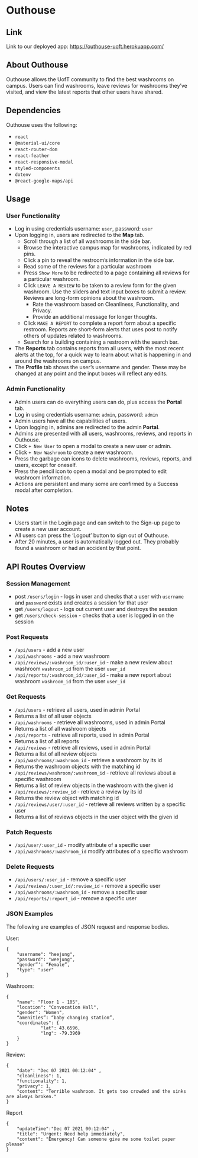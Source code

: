 # Outhouse

## Link

Link to our deployed app: https://outhouse-uoft.herokuapp.com/

## About Outhouse

Outhouse allows the UofT community to find the best washrooms on campus. Users can find washrooms, leave reviews for washrooms they’ve visited, and view the latest reports that other users have shared.

## Dependencies

Outhouse uses the following:

- `react`
- `@material-ui/core`
- `react-router-dom`
- `react-feather`
- `react-responsive-modal`
- `styled-components`
- `dotenv`
- `@react-google-maps/api`

## Usage

### User Functionality

- Log in using credentials username: `user`, password: `user`
- Upon logging in, users are redirected to the **Map** tab.
  - Scroll through a list of all washrooms in the side bar.
  - Browse the interactive campus map for washrooms, indicated by red pins.
  - Click a pin to reveal the restroom’s information in the side bar.
  - Read some of the reviews for a particular washroom
  - Press `Show More` to be redirected to a page containing all reviews for a particular washroom.
  - Click `LEAVE A REVIEW` to be taken to a review form for the given washroom. Use the sliders and text input boxes to submit a review. Reviews are long-form opinions about the washroom.
    - Rate the washroom based on Cleanliness, Functionality, and Privacy.
    - Provide an additional message for longer thoughts.
  - Click `MAKE A REPORT` to complete a report form about a specific restroom. Reports are short-form alerts that uses post to notify others of updates related to washrooms.
  - Search for a building containing a restroom with the search bar.
- The **Reports** tab contains reports from all users, with the most recent alerts at the top, for a quick way to learn about what is happening in and around the washrooms on campus.
- The **Profile** tab shows the user’s username and gender. These may be changed at any point and the input boxes will reflect any edits.

### Admin Functionality

- Admin users can do everything users can do, plus access the **Portal** tab.
- Log in using credentials username: `admin`, password: `admin`
- Admin users have all the capabilities of users.
- Upon logging in, admins are redirected to the admin **Portal**.
- Admins are presented with all users, washrooms, reviews, and reports in Outhouse.
- Click `+ New User` to open a modal to create a new user or admin.
- Click `+ New Washroom` to create a new washroom.
- Press the garbage can icons to delete washrooms, reviews, reports, and users, except for oneself.
- Press the pencil icon to open a modal and be prompted to edit washroom information.
- Actions are persistent and many some are confirmed by a Success modal after completion.

## Notes

- Users start in the Login page and can switch to the Sign-up page to create a new user account.
- All users can press the ‘Logout’ button to sign out of Outhouse.
- After 20 minutes, a user is automatically logged out. They probably found a washroom or had an accident by that point.

## API Routes Overview

### Session Management

- post `/users/login` - logs in user and checks that a user with `username` and `password` exists and creates a session for that user
- get `/users/logout` - logs out current user and destroys the session
- get `/users/check-session` - checks that a user is logged in on the session

### Post Requests

- `/api/users` - add a new user
- `/api/washrooms` - add a new washroom
- `/api/reviews/:washroom_id/:user_id` - make a new review about washroom `washroom_id` from the user `user_id`
- `/api/reports/:washroom_id/:user_id` - make a new report about washroom `washroom_id` from the user `user_id`

### Get Requests

- `/api/users` - retrieve all users, used in admin Portal
- Returns a list of all user objects
- `/api/washrooms` - retrieve all washrooms, used in admin Portal
- Returns a list of all washroom objects
- `/api/reports` - retrieve all reports, used in admin Portal
- Returns a list of all reports
- `/api/reviews` - retrieve all reviews, used in admin Portal
- Returns a list of all review objects
- `/api/washrooms/:washroom_id` - retrieve a washroom by its id
- Returns the washroom objects with the matching id
- `/api/reviews/washroom/:washroom_id` - retrieve all reviews about a specific washroom
- Returns a list of review objects in the washroom with the given id
- `/api/reviews/:review_id` - retrieve a review by its id
- Returns the review object with matching id
- `/api/reviews/user/:user_id` - retrieve all reviews written by a specific user
- Returns a list of reviews objects in the user object with the given id

### Patch Requests

- `/api/user/:user_id` - modify attribute of a specific user
- `/api/washrooms/:washroom_id` modify attributes of a specific washroom

### Delete Requests

- `/api/users/:user_id` - remove a specific user
- `/api/reviews/:user_id/:review_id` - remove a specific user
- `/api/washrooms/:washroom_id` - remove a specific user
- `/api/reports/:report_id` - remove a specific user

### JSON Examples

The following are examples of JSON request and response bodies.

User:

```
{
	"username": "heejung",
	"password": "weejung",
	“gender”‘: “Female”,
	"type": "user"
}
```

Washroom:

```
{
  	"name": "Floor 1 - 105",
   	"location": "Convocation Hall",
  	"gender": "Women",
	“amenities”: “baby changing station”,
   	"coordinates": {
      		 "lat": 43.6596,
      		 "lng": -79.3969
  	}
}
```

Review:

```
{
   	"date": "Dec 07 2021 00:12:04" ,
   	"cleanliness": 1,
  	"functionality": 1,
   	"privacy": 1,
  	"content": "Terrible washroom. It gets too crowded and the sinks are always broken."
}
```

Report

```
{
   	"updateTime":"Dec 07 2021 00:12:04" ,
   	"title": "Urgent: Need help immediately",
   	"content": "Emergency! Can someone give me some toilet paper please"
}
```
